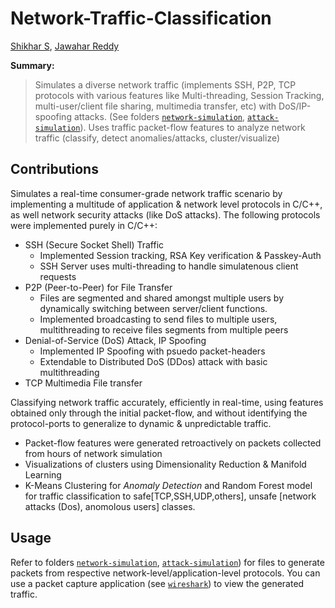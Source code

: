 # Network-Traffic-Classification
[Shikhar S](https://github.com/shikhar-srivastava),
[Jawahar Reddy](https://github.com/jawahar37)


**Summary:** 
> Simulates a diverse network traffic (implements SSH, P2P, TCP protocols with various features like Multi-threading, Session Tracking, multi-user/client file sharing, multimedia transfer, etc) with DoS/IP-spoofing attacks. (See folders [`network-simulation`](https://github.com/shikhar-srivastava/Network-Traffic-Classification/tree/master/network/network_simulators), [`attack-simulation`](https://github.com/shikhar-srivastava/Network-Traffic-Classification/tree/master/network/attack_simulator)). Uses traffic packet-flow features to analyze network traffic (classify, detect anomalies/attacks, cluster/visualize)

## Contributions
Simulates a real-time consumer-grade network traffic scenario by implementing a multitude of application &amp; network level protocols in C/C++, as well network security attacks (like DoS attacks). The following protocols were implemented purely in C/C++:
- SSH (Secure Socket Shell) Traffic
   - Implemented Session tracking, RSA Key verification & Passkey-Auth
   - SSH Server uses multi-threading to handle simulatenous client requests
- P2P (Peer-to-Peer) for File Transfer
   - Files are segmented and shared amongst multiple users by dynamically switching between server/client functions.
   - Implemented broadcasting to send files to multiple users, multithreading to receive files segments from multiple peers
- Denial-of-Service (DoS) Attack, IP Spoofing
   - Implemented IP Spoofing with psuedo packet-headers
   - Extendable to Distributed DoS (DDos) attack with basic multithreading
- TCP Multimedia File transfer

Classifying network traffic accurately, efficiently in real-time, using features obtained only through the initial packet-flow, and without identifying the protocol-ports to generalize to dynamic &amp; unpredictable traffic.
   - Packet-flow features were generated retroactively on packets collected from hours of network simulation
   - Visualizations of clusters using Dimensionality Reduction & Manifold Learning
   - K-Means Clustering for _Anomaly Detection_ and Random Forest model for traffic classification to safe[TCP,SSH,UDP,others], unsafe [network attacks (Dos), anomolous users] classes.



## Usage
Refer to folders [`network-simulation`](https://github.com/shikhar-srivastava/Network-Traffic-Classification/tree/master/network/network_simulators), [`attack-simulation`](https://github.com/shikhar-srivastava/Network-Traffic-Classification/tree/master/network/attack_simulator)) for files to generate packets from respective network-level/application-level protocols. You can use a packet capture application (see [`wireshark`](https://www.wireshark.org)) to view the generated traffic.
